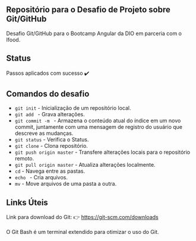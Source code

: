 ## Repositório para o Desafio de Projeto sobre Git/GitHub

Desafio Git/GitHub para o Bootcamp Angular da DIO em parceria com o Ifood.

## Status

 Passos aplicados com sucesso  :heavy_check_mark:

## Comandos do desafio

- `git init` - Inicialização de um repositório local.
- `git add ` - Grava alterações.
- `git commit -m ` - Armazena o conteúdo atual do índice em um novo commit, juntamente com uma mensagem de registro do usuário que descreve as mudanças.
- `git status` - Verifica o Status. 
- `git clone` - Clona repositório.
- `git push origin master` - Transfere alterações locais para o repositório remoto.
- `git pull origin master` - Atualiza alterações localmente.
- `cd` - Navega entre as pastas.
- `echo ` - Cria arquivos.
- `mv` - Move arquivos de uma pasta a outra.



## Links Úteis

Link para download do Git: :point_right:  https://git-scm.com/downloads  
<br>O Git Bash é um terminal extendido para otimizar o uso do Git.

